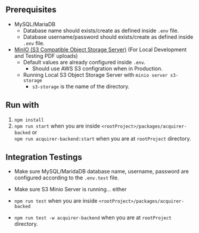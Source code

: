 ## Prerequisites

- MySQL/MariaDB
  - Database name should exists/create as defined inside `.env` file.
  - Database username/password should exists/create as defined inside `.env` file.
- [MinIO (S3 Compatible Object Storage Server)](https://min.io/) (For Local Development and Testing PDF uploads)
  - Default values are already configured inside `.env`.
    - Should use AWS S3 configration when in Production.
  - Running Local S3 Object Storage Server with `minio server s3-storage`
    - `s3-storage` is the name of the directory.


## Run with
1. `npm install`
2. `npm run start` when you are inside `<rootProject>/packages/acquirer-backed`
    or
    <br />
`npm run acquirer-backend:start` when you are at `rootProject` directory.

## Integration Testings
- Make sure MySQL/MaridaDB database name, username, password are configured
according to the `.env.test` file.
- Make sure S3 Minio Server is running... either 

- `npm run test` when you are inside `<rootProject>/packages/acquirer-backed`
- `npm run test -w acquirer-backend` when you are at `rootProject` directory.
